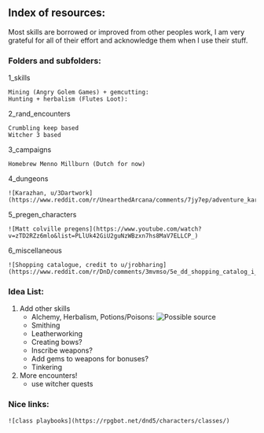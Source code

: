 ## Index of resources:

Most skills are borrowed or improved from other peoples work, I am very grateful for all of their effort and acknowledge them when I use their stuff. 

### Folders and subfolders:

1_skills

	Mining (Angry Golem Games) + gemcutting:
	Hunting + herbalism (Flutes Loot): 

2_rand_encounters
	
	Crumbling keep based
	Witcher 3 based

3_campaigns

	Homebrew Menno Millburn (Dutch for now)

4_dungeons

	![Karazhan, u/3Dartwork](https://www.reddit.com/r/UnearthedArcana/comments/7jy7ep/adventure_karazhan_another_world_of_warcraft/)

5_pregen_characters
	
	![Matt colville pregens](https://www.youtube.com/watch?v=zTD2RZz6mlo&list=PLlUk42GiU2guNzWBzxn7hs8MaV7ELLCP_) 

6_miscellaneous
	
	![Shopping catalogue, credit to u/jrobharing](https://www.reddit.com/r/DnD/comments/3mvmso/5e_dd_shopping_catalog_i_made_for_ingame_use/)


### Idea List:

1.	Add other skills
	-	Alchemy, Herbalism, Potions/Poisons: ![Possible source](https://www.gmbinder.com/share/-L7N3qQqUZNNLIeVT5Zx)
	-	Smithing
	-	Leatherworking
	-	Creating bows?
	-	Inscribe weapons?
	-	Add gems to weapons for bonuses?
	-	Tinkering
2. More encounters!
	-	use witcher quests


### Nice links:

	![class playbooks](https://rpgbot.net/dnd5/characters/classes/)
